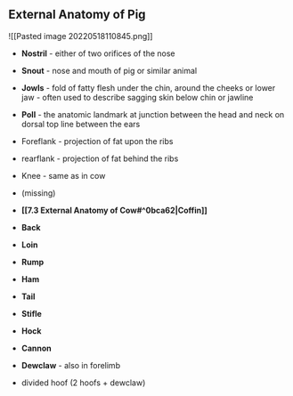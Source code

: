## External Anatomy of Pig
![[Pasted image 20220518110845.png]]

- **Nostril** - either of two orifices of the nose 
- **Snout** - nose and mouth of pig or similar animal
- **Jowls** - fold of fatty flesh under the chin, around the cheeks or lower jaw - often used to describe sagging skin below chin or jawline
- **Poll** - the anatomic landmark at junction between the head and neck on dorsal top line between the ears
- Foreflank - projection of fat upon the ribs
- rearflank - projection of fat behind the ribs
- Knee - same as in cow
- (missing)
- **[[7.3 External Anatomy of Cow#^0bca62|Coffin]]**
- **Back**
- **Loin**
- **Rump**
- **Ham**
- **Tail**
- **Stifle**
- **Hock**
- **Cannon**
- **Dewclaw** - also in forelimb 

- divided hoof (2 hoofs + dewclaw)